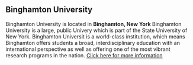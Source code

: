 ## Binghamton University
Binghamton University is located in **Binghamton, New York**
Binghamton University is a large, public Univery which is part of the State University of New York. Binghamton Universit is a world-class institution, which means Binghamton offers students a broad, interdisciplinary education with an international perspective as well as offering one of the most vibrant research programs in the nation. [Click here for more information](https://www.suny.edu/campuses/binghamton/)
